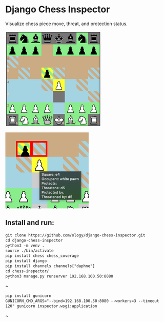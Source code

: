 # Django Chess Inspector
Visualize chess piece move, threat, and protection status.

![user interface](chess_coverage.png)

![in action](coverage-in-action.png)

## Install and run:

```
git clone https://github.com/ology/django-chess-inspector.git
cd django-chess-inspector
python3 -m venv .
source ./bin/activate
pip install chess chess_coverage
pip install django
pip install channels channels["daphne"]
cd chess-inspector/
python3 manage.py runserver 192.168.100.50:8080
```

~

```
pip install gunicorn
GUNICORN_CMD_ARGS="--bind=192.168.100.50:8080 --workers=3 --timeout 120" gunicorn inspector.wsgi:application
```

~

